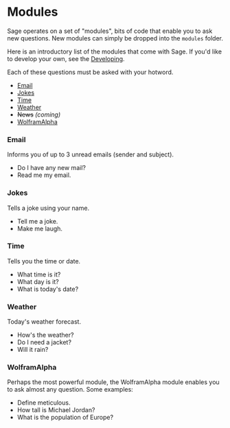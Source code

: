 # Modules

Sage operates on a set of "modules", bits of code that enable you to ask new
questions. New modules can simply be dropped into the `modules` folder.

Here is an introductory list of the modules that come with Sage. If you'd like
to develop your own, see the [Developing](developing.md).

Each of these questions must be asked with your hotword.

* [Email](#email)
* [Jokes](#jokes)
* [Time](#time)
* [Weather](#weather)
* ~~News~~ _(coming)_
* [WolframAlpha](#wolframalpha)

### Email

Informs you of up to 3 unread emails (sender and subject).

* Do I have any new mail?
* Read me my email.

### Jokes

Tells a joke using your name.

* Tell me a joke.
* Make me laugh.

### Time

Tells you the time or date.

* What time is it?
* What day is it?
* What is today's date?

### Weather

Today's weather forecast.

* How's the weather?
* Do I need a jacket?
* Will it rain?

### WolframAlpha

Perhaps the most powerful module, the WolframAlpha module enables you to ask
almost any question. Some examples:

* Define meticulous.
* How tall is Michael Jordan?
* What is the population of Europe?

